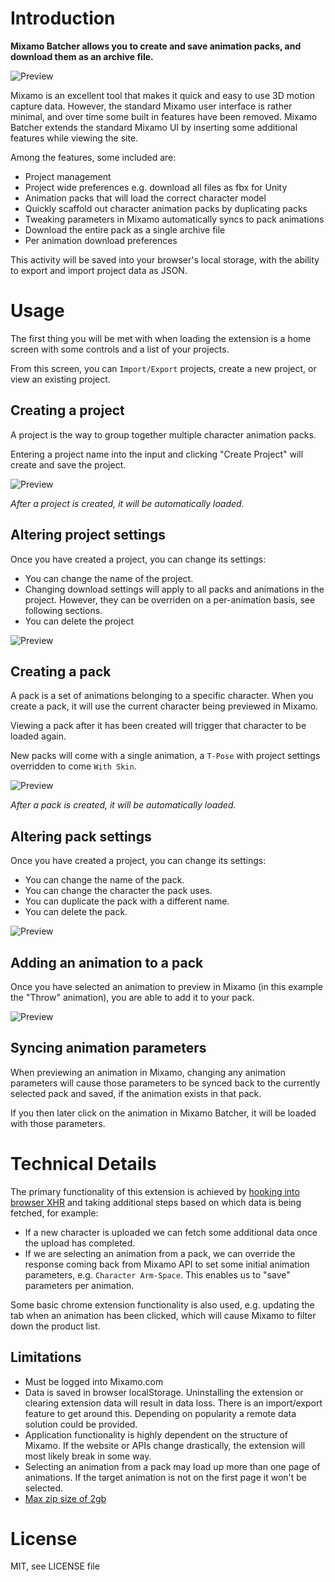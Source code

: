 # Introduction

**Mixamo Batcher allows you to create and save animation packs, and download them as an archive file.**

![Preview](./images/preview.jpg)

Mixamo is an excellent tool that makes it quick and easy to use 3D motion capture data. However, the standard Mixamo user interface is rather minimal, and over time some built in features have been removed. Mixamo Batcher extends the standard Mixamo UI by inserting some additional features while viewing the site.

Among the features, some included are:

- Project management
- Project wide preferences e.g. download all files as fbx for Unity
- Animation packs that will load the correct character model
- Quickly scaffold out character animation packs by duplicating packs
- Tweaking parameters in Mixamo automatically syncs to pack animations
- Download the entire pack as a single archive file
- Per animation download preferences

This activity will be saved into your browser's local storage, with the ability to export and import project data as JSON.

# Usage

The first thing you will be met with when loading the extension is a home screen with some controls and a list of your projects.

From this screen, you can `Import/Export` projects, create a new project, or view an existing project.

## Creating a project

A project is the way to group together multiple character animation packs.

Entering a project name into the input and clicking "Create Project" will create and save the project.

![Preview](./images/creating-a-project.png)

_After a project is created, it will be automatically loaded._

## Altering project settings

Once you have created a project, you can change its settings:

- You can change the name of the project.
- Changing download settings will apply to all packs and animations in the project. However, they can be overriden on a per-animation basis, see following sections.
- You can delete the project

![Preview](./images/altering-project-settings.png)

## Creating a pack

A pack is a set of animations belonging to a specific character. When you create a pack, it will use the current character being previewed in Mixamo.

Viewing a pack after it has been created will trigger that character to be loaded again.

New packs will come with a single animation, a `T-Pose` with project settings overridden to come `With Skin`.

![Preview](./images/creating-a-pack.png)

_After a pack is created, it will be automatically loaded._

## Altering pack settings

Once you have created a project, you can change its settings:

- You can change the name of the pack.
- You can change the character the pack uses.
- You can duplicate the pack with a different name.
- You can delete the pack.

![Preview](./images/altering-pack-settings.png)

## Adding an animation to a pack

Once you have selected an animation to preview in Mixamo (in this example the "Throw" animation), you are able to add it to your pack.

![Preview](./images/adding-an-animation.png)

## Syncing animation parameters

When previewing an animation in Mixamo, changing any animation parameters will cause those parameters to be synced back to the currently selected pack and saved, if the animation exists in that pack.

If you then later click on the animation in Mixamo Batcher, it will be loaded with those parameters.

# Technical Details

The primary functionality of this extension is achieved by [hooking into browser XHR](https://github.com/farism/mixamo-batcher/blob/main/src/xhr.ts) and taking additional steps based on which data is being fetched, for example:

- If a new character is uploaded we can fetch some additional data once the upload has completed.
- If we are selecting an animation from a pack, we can override the response coming back from Mixamo API to set some initial animation parameters, e.g. `Character Arm-Space`. This enables us to "save" parameters per animation.

Some basic chrome extension functionality is also used, e.g. updating the tab when an animation has been clicked, which will cause Mixamo to filter down the product list.

## Limitations

- Must be logged into Mixamo.com
- Data is saved in browser localStorage. Uninstalling the extension or clearing extension data will result in data loss. There is an import/export feature to get around this. Depending on popularity a remote data solution could be provided.
- Application functionality is highly dependent on the structure of Mixamo. If the website or APIs change drastically, the extension will most likely break in some way.
- Selecting an animation from a pack may load up more than one page of animations. If the target animation is not on the first page it won't be selected.
- [Max zip size of 2gb](https://chromium.googlesource.com/chromium/src/+/HEAD/storage/browser/blob/README.md#blob-storage-limits)

# License

MIT, see LICENSE file
